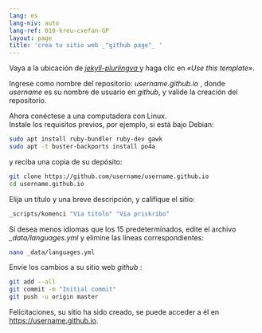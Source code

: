 ```yaml
---
lang: es
lang-niv: auto
lang-ref: 010-kreu-cxefan-GP
layout: page
title: 'crea tu sitio web _"github page"_ '
---
```


Vaya a la ubicación de [ _jekyll-plurlingva_ ](https://github.com/jmichault/jekyll-plurlingva)y haga clic en _«Use this template»_.

Ingrese como nombre del repositorio: _username.github.io_ , donde _username_ es su nombre de usuario en _github_, y valide la creación del repositorio.

Ahora conéctese a una computadora con Linux.  
Instale los requisitos previos, por ejemplo, si está bajo Debian:
```bash
sudo apt install ruby-bundler ruby-dev gawk
sudo apt -t buster-backports install po4a
```

y reciba una copia de su depósito:
```bash
git clone https://github.com/username/username.github.io
cd username.github.io
```

Elija un título y una breve descripción, y califique el sitio:
```bash
_scripts/komenci "Via titolo" "Via priskribo"
```

Si desea menos idiomas que los 15 predeterminados, edite el archivo _\_data/languages.yml_ y elimine las líneas correspondientes:
```bash
nano _data/languages.yml
```

Envíe los cambios a su sitio web _github_ :
```bash
git add --all
git commit -m "Initial commit"
git push -u origin master
```

Felicitaciones, su sitio ha sido creado, se puede acceder a él en https://username.github.io.

